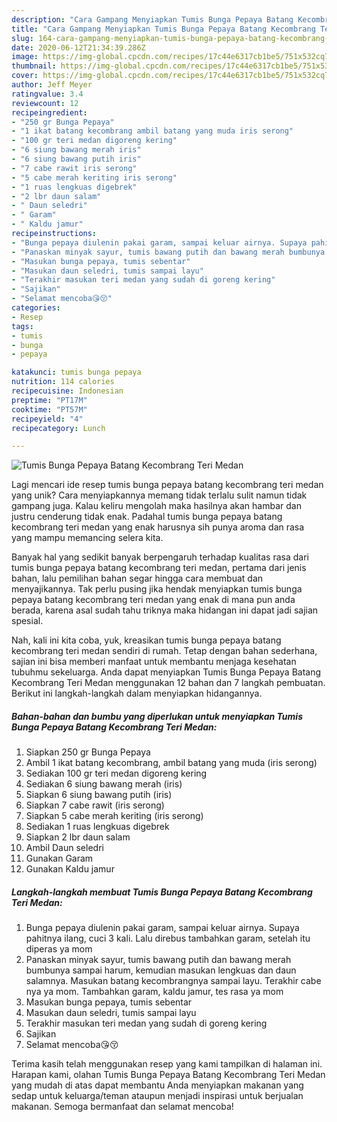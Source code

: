 ```yaml
---
description: "Cara Gampang Menyiapkan Tumis Bunga Pepaya Batang Kecombrang Teri Medan Anti Gagal"
title: "Cara Gampang Menyiapkan Tumis Bunga Pepaya Batang Kecombrang Teri Medan Anti Gagal"
slug: 164-cara-gampang-menyiapkan-tumis-bunga-pepaya-batang-kecombrang-teri-medan-anti-gagal
date: 2020-06-12T21:34:39.286Z
image: https://img-global.cpcdn.com/recipes/17c44e6317cb1be5/751x532cq70/tumis-bunga-pepaya-batang-kecombrang-teri-medan-foto-resep-utama.jpg
thumbnail: https://img-global.cpcdn.com/recipes/17c44e6317cb1be5/751x532cq70/tumis-bunga-pepaya-batang-kecombrang-teri-medan-foto-resep-utama.jpg
cover: https://img-global.cpcdn.com/recipes/17c44e6317cb1be5/751x532cq70/tumis-bunga-pepaya-batang-kecombrang-teri-medan-foto-resep-utama.jpg
author: Jeff Meyer
ratingvalue: 3.4
reviewcount: 12
recipeingredient:
- "250 gr Bunga Pepaya"
- "1 ikat batang kecombrang ambil batang yang muda iris serong"
- "100 gr teri medan digoreng kering"
- "6 siung bawang merah iris"
- "6 siung bawang putih iris"
- "7 cabe rawit iris serong"
- "5 cabe merah keriting iris serong"
- "1 ruas lengkuas digebrek"
- "2 lbr daun salam"
- " Daun seledri"
- " Garam"
- " Kaldu jamur"
recipeinstructions:
- "Bunga pepaya diulenin pakai garam, sampai keluar airnya. Supaya pahitnya ilang, cuci 3 kali. Lalu direbus tambahkan garam, setelah itu diperas ya mom"
- "Panaskan minyak sayur, tumis bawang putih dan bawang merah bumbunya sampai harum, kemudian masukan lengkuas dan daun salamnya. Masukan batang kecombrangnya sampai layu. Terakhir cabe nya ya mom. Tambahkan garam, kaldu jamur, tes rasa ya mom"
- "Masukan bunga pepaya, tumis sebentar"
- "Masukan daun seledri, tumis sampai layu"
- "Terakhir masukan teri medan yang sudah di goreng kering"
- "Sajikan"
- "Selamat mencoba😘😚"
categories:
- Resep
tags:
- tumis
- bunga
- pepaya

katakunci: tumis bunga pepaya 
nutrition: 114 calories
recipecuisine: Indonesian
preptime: "PT17M"
cooktime: "PT57M"
recipeyield: "4"
recipecategory: Lunch

---
```



![Tumis Bunga Pepaya Batang Kecombrang Teri Medan](https://img-global.cpcdn.com/recipes/17c44e6317cb1be5/751x532cq70/tumis-bunga-pepaya-batang-kecombrang-teri-medan-foto-resep-utama.jpg)

Lagi mencari ide resep tumis bunga pepaya batang kecombrang teri medan yang unik? Cara menyiapkannya memang tidak terlalu sulit namun tidak gampang juga. Kalau keliru mengolah maka hasilnya akan hambar dan justru cenderung tidak enak. Padahal tumis bunga pepaya batang kecombrang teri medan yang enak harusnya sih punya aroma dan rasa yang mampu memancing selera kita.



Banyak hal yang sedikit banyak berpengaruh terhadap kualitas rasa dari tumis bunga pepaya batang kecombrang teri medan, pertama dari jenis bahan, lalu pemilihan bahan segar hingga cara membuat dan menyajikannya. Tak perlu pusing jika hendak menyiapkan tumis bunga pepaya batang kecombrang teri medan yang enak di mana pun anda berada, karena asal sudah tahu triknya maka hidangan ini dapat jadi sajian spesial.


Nah, kali ini kita coba, yuk, kreasikan tumis bunga pepaya batang kecombrang teri medan sendiri di rumah. Tetap dengan bahan sederhana, sajian ini bisa memberi manfaat untuk membantu menjaga kesehatan tubuhmu sekeluarga. Anda dapat menyiapkan Tumis Bunga Pepaya Batang Kecombrang Teri Medan menggunakan 12 bahan dan 7 langkah pembuatan. Berikut ini langkah-langkah dalam menyiapkan hidangannya.

<!--inarticleads1-->

##### Bahan-bahan dan bumbu yang diperlukan untuk menyiapkan Tumis Bunga Pepaya Batang Kecombrang Teri Medan:

1. Siapkan 250 gr Bunga Pepaya
1. Ambil 1 ikat batang kecombrang, ambil batang yang muda (iris serong)
1. Sediakan 100 gr teri medan digoreng kering
1. Sediakan 6 siung bawang merah (iris)
1. Siapkan 6 siung bawang putih (iris)
1. Siapkan 7 cabe rawit (iris serong)
1. Siapkan 5 cabe merah keriting (iris serong)
1. Sediakan 1 ruas lengkuas digebrek
1. Siapkan 2 lbr daun salam
1. Ambil  Daun seledri
1. Gunakan  Garam
1. Gunakan  Kaldu jamur




<!--inarticleads2-->

##### Langkah-langkah membuat Tumis Bunga Pepaya Batang Kecombrang Teri Medan:

1. Bunga pepaya diulenin pakai garam, sampai keluar airnya. Supaya pahitnya ilang, cuci 3 kali. Lalu direbus tambahkan garam, setelah itu diperas ya mom
1. Panaskan minyak sayur, tumis bawang putih dan bawang merah bumbunya sampai harum, kemudian masukan lengkuas dan daun salamnya. Masukan batang kecombrangnya sampai layu. Terakhir cabe nya ya mom. Tambahkan garam, kaldu jamur, tes rasa ya mom
1. Masukan bunga pepaya, tumis sebentar
1. Masukan daun seledri, tumis sampai layu
1. Terakhir masukan teri medan yang sudah di goreng kering
1. Sajikan
1. Selamat mencoba😘😚




Terima kasih telah menggunakan resep yang kami tampilkan di halaman ini. Harapan kami, olahan Tumis Bunga Pepaya Batang Kecombrang Teri Medan yang mudah di atas dapat membantu Anda menyiapkan makanan yang sedap untuk keluarga/teman ataupun menjadi inspirasi untuk berjualan makanan. Semoga bermanfaat dan selamat mencoba!
